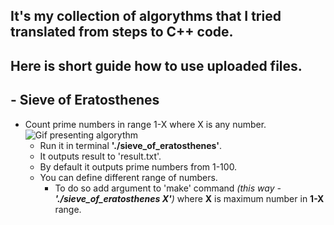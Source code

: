 ## It's my collection of algorythms that I tried translated from steps to C++ code.
## Here is short guide how to use uploaded files.

## -  Sieve of Eratosthenes ##
- Count prime numbers in range 1-X where X is any number.
![Gif presenting algorythm](http://upload.wikimedia.org/wikipedia/commons/b/b9/Sieve_of_Eratosthenes_animation.gif "Sieve of Eratosthenes in GIF")
    - Run it in terminal **'./sieve_of_eratosthenes'**.
    - It outputs result to 'result.txt'. 
    - By default it outputs prime numbers from 1-100.
    - You can define different range of numbers. 
        - To do so add argument to 'make' command *(this way - **'./sieve_of_eratosthenes X'**)* where **X** is maximum number in **1-X** range.
